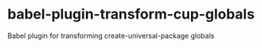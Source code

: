 # babel-plugin-transform-cup-globals

Babel plugin for transforming create-universal-package globals
